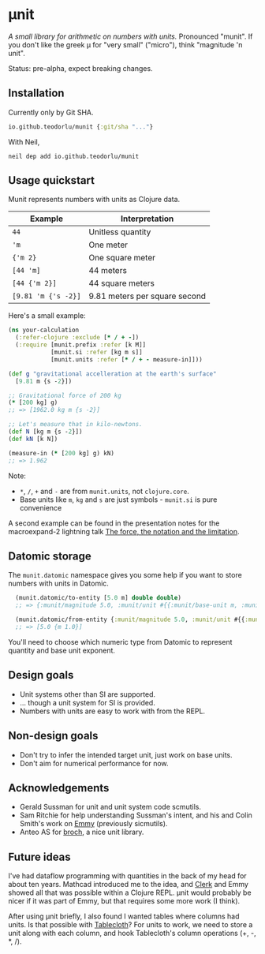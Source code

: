 # μnit

*A small library for arithmetic on numbers with units.* Pronounced "munit". If
you don't like the greek μ for "very small" ("micro"), think "magnitude 'n
unit".

Status: pre-alpha, expect breaking changes.

## Installation

Currently only by Git SHA.

```clojure
io.github.teodorlu/munit {:git/sha "..."}
```

With Neil,

    neil dep add io.github.teodorlu/munit

## Usage quickstart

Munit represents numbers with units as Clojure data.

| Example             | Interpretation                |
|---------------------|-------------------------------|
| `44`                | Unitless quantity             |
| `'m`                | One meter                     |
| `{'m 2}`            | One square meter              |
| `[44 'm]`           | 44 meters                     |
| `[44 {'m 2}]`       | 44 square meters              |
| `[9.81 'm {'s -2}]` | 9.81 meters per square second |

Here's a small example:

```clojure
(ns your-calculation
  (:refer-clojure :exclude [* / + -])
  (:require [munit.prefix :refer [k M]]
            [munit.si :refer [kg m s]]
            [munit.units :refer [* / + - measure-in]]))

(def g "gravitational accelleration at the earth's surface"
  [9.81 m {s -2}])

;; Gravitational force of 200 kg
(* [200 kg] g)
;; => [1962.0 kg m {s -2}]

;; Let's measure that in kilo-newtons.
(def N [kg m {s -2}])
(def kN [k N])

(measure-in (* [200 kg] g) kN)
;; => 1.962
```

Note:

- `*`, `/`, `+` and `-` are from `munit.units`, not `clojure.core`.
- Base units like `m`, `kg` and `s` are just symbols - `munit.si` is pure
  convenience

A second example can be found in the presentation notes for the macroexpand-2
lightning talk [The force, the notation and the limitation].

[The force, the notation and the limitation]: https://play.teod.eu/the-force-the-notation-and-the-limitation/

## Datomic storage

The `munit.datomic` namespace gives you some help if you want to store numbers
with units in Datomic.

```clojure
  (munit.datomic/to-entity [5.0 m] double double)
  ;; => {:munit/magnitude 5.0, :munit/unit #{{:munit/base-unit m, :munit/exponent 1.0}}}

  (munit.datomic/from-entity {:munit/magnitude 5.0, :munit/unit #{{:munit/base-unit m, :munit/exponent 1.0}}})
  ;; => [5.0 {m 1.0}]
```

You'll need to choose which numeric type from Datomic to represent quantity and
base unit exponent.

## Design goals

- Unit systems other than SI are supported.
- ... though a unit system for SI is provided.
- Numbers with units are easy to work with from the REPL.

## Non-design goals

- Don't try to infer the intended target unit, just work on base units.
- Don't aim for numerical performance for now.

## Acknowledgements

- Gerald Sussman for unit and unit system code scmutils.
- Sam Ritchie for help understanding Sussman's intent, and his and Colin Smith's work on [Emmy] (previously sicmutils).
- Anteo AS for [broch], a nice unit library.

[scmutils]: https://groups.csail.mit.edu/mac/users/gjs/6946/refman.txt
[Emmy]: https://github.com/mentat-collective/emmy
[broch]: https://github.com/anteoas/broch

## Future ideas

I've had dataflow programming with quantities in the back of my head for about ten years.
Mathcad introduced me to the idea, and [Clerk] and Emmy showed all that was possible within a Clojure REPL.
μnit would probably be nicer if it was part of Emmy, but that requires some more work (I think).

[Clerk]: https://github.com/nextjournal/clerk

After using μnit briefly, I also found I wanted tables where columns had units.
Is that possible with [Tablecloth]?
For units to work, we need to store a unit along with each column, and hook Tablecloth's column operations (+, -, *, /).

[Tablecloth]: https://github.com/scicloj/tablecloth
